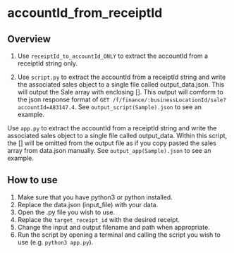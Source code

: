 # accountId_from_receiptId

## Overview

1. Use `receiptId_to_accountId_ONLY` to extract the accountId from a receiptId string only.

2. Use `script.py` to extract the accountId from a receiptId string and write the associated sales object to a single file called output_data.json.  This will output the Sale array with enclosing []. This output will comform to the json response format of `GET /f/finance/:businessLocationId/sale?accountId=A83147.4`. See `output_script(Sample).json` to see an example.  

Use `app.py` to extract the accountId from a receiptId string and write the associated sales object to a single file called output_data. Within this script, the [] will be omitted from the output file as if you copy pasted the sales array from data.json manually. See `output_app(Sample).json` to see an example.

## How to use

1. Make sure that you have python3 or python installed.
2. Replace the data.json (input_file) with your data.
3. Open the .py file you wish to use.
4. Replace the `target_receipt_id` with the desired receipt.
5. Change the input and output filename and path when appropriate.
6. Run the script by opening a terminal and calling the script you wish to use (e.g. `python3 app.py`).

